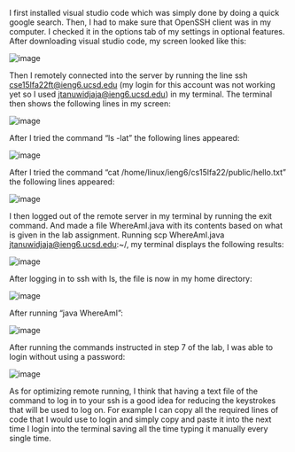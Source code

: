 I first installed visual studio code which was simply done by doing a quick google search. Then, I had to make sure that OpenSSH client was in my computer. I checked it in the options tab of my settings in optional features. After downloading visual studio code, my screen looked like this:







![image](https://user-images.githubusercontent.com/114322700/193188151-ea9ad428-726d-4b63-b8a8-29a668f0e1a3.png)







Then I remotely connected into the server by running the line ssh cse15lfa22ft@ieng6.ucsd.edu (my login for this account was not working yet so I used jtanuwidjaja@ieng6.ucsd.edu) in my terminal. The terminal then shows the following lines in my screen:






![image](https://user-images.githubusercontent.com/114322700/193188178-a862e1d7-e484-44df-add1-e8d73f4042ce.png)






After I tried the command “ls -lat” the following lines appeared:







![image](https://user-images.githubusercontent.com/114322700/193188209-d418839c-0e29-4cf8-99cc-0bcd9fdb7d54.png)







After I tried the command “cat /home/linux/ieng6/cs15lfa22/public/hello.txt” the following lines appeared:







![image](https://user-images.githubusercontent.com/114322700/193188244-81990d0b-d3f9-4f30-9d1e-dbfad9356ab5.png)







I then logged out of the remote server in my terminal by running the exit command. And made a file WhereAmI.java with its contents based on what is given in the lab assignment. Running scp WhereAmI.java jtanuwidjaja@ieng6.ucsd.edu:~/, my terminal displays the following results:







![image](https://user-images.githubusercontent.com/114322700/193188270-2d84b01c-aa3a-4ea4-b229-9cfa6f7c7ce7.png)







After logging in to ssh with ls, the file is now in my home directory:







![image](https://user-images.githubusercontent.com/114322700/193188297-0e0aa342-7894-4b5b-bbbe-71da762f9848.png)







After running “java WhereAmI”:







![image](https://user-images.githubusercontent.com/114322700/193188316-b60248f1-ad64-44c7-9a2e-641cbeb186b2.png)







After running the commands instructed in step 7 of the lab, I was able to login without using a password:







![image](https://user-images.githubusercontent.com/114322700/193188330-65b95f6d-40c3-41df-bfbd-03875e421592.png)







As for optimizing remote running, I think that having a text file of the command to log in to your ssh is a good idea for reducing the keystrokes that will be used to log on. For example I can copy all the required lines of code that I would use to login and simply copy and paste it into the next time I login into the terminal saving all the time typing it manually every single time.
